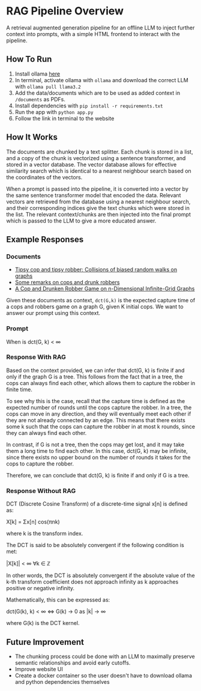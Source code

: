# RAG Pipeline Overview

A retrieval augmented generation pipeline for an offline LLM to inject further context into prompts, with a simple HTML frontend to interact with the pipeline.

## How To Run

1. Install ollama [here](https://ollama.com/download)
2. In terminal, activate ollama with `ollama` and download the correct LLM with `ollama pull llama3.2`
3. Add the data/documents which are to be used as added context in `/documents` as PDFs.
4. Install dependencies with `pip install -r requirements.txt`
5. Run the app with `python app.py`
6. Follow the link in terminal to the website

## How It Works

The documents are chunked by a text splitter. Each chunk is stored in a list, and a copy of the chunk is vectorized using a sentence transformer, and stored in a vector database. The vector database allows for effective similarity search which is identical to a nearest neighbour search based on the coordinates of the vectors. 

When a prompt is passed into the pipeline, it is converted into a vector by the same sentence transformer model that encoded the data. Relevant vectors are retrieved from the database using a nearest neighbour search, and their corresponding indices give the text chunks which were stored in the list. The relevant context/chunks are then injected into the final prompt which is passed to the LLM to give a more educated answer.

## Example Responses

### Documents
- [Tipsy cop and tipsy robber: Collisions of biased random walks on graphs](https://www.mdpi.com/2227-7390/9/17/2107)
- [Some remarks on cops and drunk robbers](https://www.sciencedirect.com/science/article/pii/S030439751200789X)
- [A Cop and Drunken Robber Game on n-Dimensional Infinite-Grid Graphs](https://arxiv.org/abs/2208.12829)

Given these documents as context, `dct(G,k)` is the expected capture time of a cops and robbers game on a graph G, given K initial cops. We want to answer our prompt using this context.

### Prompt
When is dct(G, k) < ∞

### Response With RAG
Based on the context provided, we can infer that dct(G, k) is finite if and only if the graph G is a tree. This follows from the fact that in a tree, the cops can always find each other, which allows them to capture the robber in finite time.

To see why this is the case, recall that the capture time is defined as the expected number of rounds until the cops capture the robber. In a tree, the cops can move in any direction, and they will eventually meet each other if they are not already connected by an edge. This means that there exists some k such that the cops can capture the robber in at most k rounds, since they can always find each other.

In contrast, if G is not a tree, then the cops may get lost, and it may take them a long time to find each other. In this case, dct(G, k) may be infinite, since there exists no upper bound on the number of rounds it takes for the cops to capture the robber.

Therefore, we can conclude that dct(G, k) is finite if and only if G is a tree.

### Response Without RAG
DCT (Discrete Cosine Transform) of a discrete-time signal x[n] is defined as:

X[k] = Σx[n] cos(πnk)

where k is the transform index.

The DCT is said to be absolutely convergent if the following condition is met:

|X[k]| < ∞ ∀k ∈ ℤ

In other words, the DCT is absolutely convergent if the absolute value of the k-th transform coefficient does not approach infinity as k approaches positive or negative infinity.

Mathematically, this can be expressed as:

dct(G(k), k) < ∞ ⇔ G(k) → 0 as |k| → ∞

where G(k) is the DCT kernel.


## Future Improvement

- The chunking process could be done with an LLM to maximally preserve semantic relationships and avoid early cutoffs.
- Improve website UI
- Create a docker container so the user doesn't have to download ollama and python dependencies themselves
